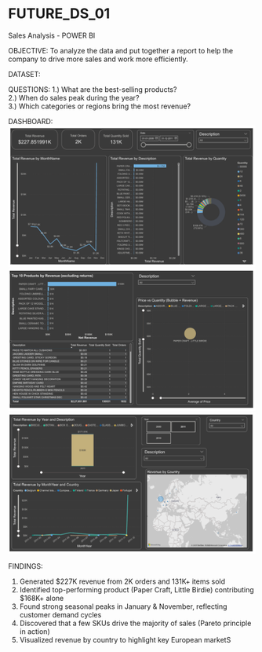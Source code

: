 # FUTURE_DS_01
Sales Analysis - POWER BI 

OBJECTIVE:
To analyze the data and put together a report to help the company to drive more sales and work more efficiently.

DATASET:
<a href="https://www.kaggle.com/datasets/mathchi/online-retail-ii-data-set-from-ml-repository"></a>

QUESTIONS:
1.) What are the best-selling products?<br>
2.) When do sales peak during the year?<br>
3.) Which categories or regions bring the most revenue?<br>

DASHBOARD:
<img src="data/1.png">
<img src="data/2.png">
<img src="data/3.png">

FINDINGS:

<OL>
  <LI>Generated $227K revenue from 2K orders and 131K+ items sold</LI>
  <LI>Identified top-performing product (Paper Craft, Little Birdie) contributing $168K+ alone</LI>
  <LI>Found strong seasonal peaks in January & November, reflecting customer demand cycles</LI>
  <LI>Discovered that a few SKUs drive the majority of sales (Pareto principle in action)</LI>
  <LI>Visualized revenue by country to highlight key European marketS</LI>
</OL>


